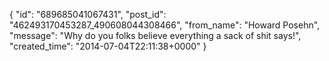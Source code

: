  {
   "id": "689685041067431",
   "post_id": "462493170453287_490608044308466",
   "from_name": "Howard Posehn",
   "message": "Why do you folks believe everything a sack of shit says!",
   "created_time": "2014-07-04T22:11:38+0000"
 }
